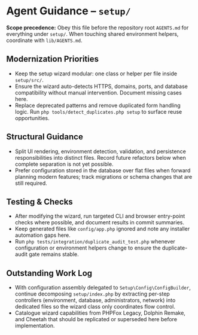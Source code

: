 # Agent Guidance – `setup/`

**Scope precedence:** Obey this file before the repository root `AGENTS.md` for everything under
`setup/`. When touching shared environment helpers, coordinate with `lib/AGENTS.md`.

## Modernization Priorities
- Keep the setup wizard modular: one class or helper per file inside `setup/src/`.
- Ensure the wizard auto-detects HTTPS, domains, ports, and database compatibility without manual
  intervention. Document missing cases here.
- Replace deprecated patterns and remove duplicated form handling logic. Run `php
  tools/detect_duplicates.php setup` to surface reuse opportunities.

## Structural Guidance
- Split UI rendering, environment detection, validation, and persistence responsibilities into
  distinct files. Record future refactors below when complete separation is not yet possible.
- Prefer configuration stored in the database over flat files when forward planning modern features;
  track migrations or schema changes that are still required.

## Testing & Checks
- After modifying the wizard, run targeted CLI and browser entry-point checks where possible, and
  document results in commit summaries.
- Keep generated files like `config/app.php` ignored and note any installer automation gaps here.
- Run `php tests/integration/duplicate_audit_test.php` whenever configuration or environment helpers
  change to ensure the duplicate-audit gate remains stable.

## Outstanding Work Log
- With configuration assembly delegated to `Setup\Config\ConfigBuilder`, continue decomposing `setup/index.php` by extracting
  per-step controllers (environment, database, administrators, network) into dedicated files so the wizard class only
  coordinates flow control.
- Catalogue wizard capabilities from PHPFox Legacy, Dolphin Remake, and Cheetah that should be
  replicated or superseded here before implementation.
